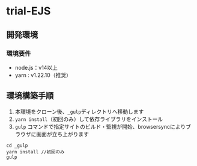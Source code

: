 # trial-EJS

## **開発環境**
### 環境要件
- node.js：v14以上
- yarn : v1.22.10（推奨）

## **環境構築手順**
1. 本環境をクローン後、`_gulp`ディレクトリへ移動します
2. `yarn install`（初回のみ）して依存ライブラリをインストール
3. `gulp` コマンドで指定サイトのビルド・監視が開始、browsersyncによりブラウザに画面が立ち上がります

```
cd _gulp
yarn install //初回のみ
gulp
```
